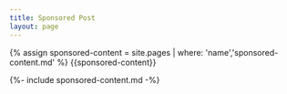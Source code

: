 ```yaml
---
title: Sponsored Post
layout: page
---
```

{% assign sponsored-content = site.pages | where: 'name','sponsored-content.md' %}
{{sponsored-content}}


{%- include sponsored-content.md -%}